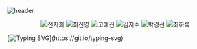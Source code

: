 ![header](https://capsule-render.vercel.app/api?type=waving&color=0:141617,100:303336&height=200&section=header&text=여섯%20대머리&fontSize=75&animation=fadeIn&fontAlignY=35&fontColor=FFFFFF&desc=with%20Groom&descAlignY=55&descAlign=63)

<p align="center">
  <img src="https://github.com/six-bald-heads/.github/assets/47032054/76b84e20-9346-4845-8363-8e8f95d5cb2e" title="전지희"/>
  <img src="https://github.com/six-bald-heads/.github/assets/47032054/91c13ae8-d580-408c-9aae-9b6a6fb99269" title="최진영"/>
  <img src="https://github.com/six-bald-heads/.github/assets/47032054/8924fb3b-066b-48dc-b501-e7f2b52ee6f3" title="고예진"/>
  <img src="https://github.com/six-bald-heads/.github/assets/47032054/da06d83b-170b-4ead-8f87-c1677943c160" title="김지수"/>
  <img src="https://github.com/six-bald-heads/.github/assets/47032054/894e272f-1fd9-4a68-98b9-73f1fdd710b3" title="박경선"/>
  <img src="https://github.com/six-bald-heads/.github/assets/47032054/1b211b52-e893-4115-b232-f4d36744297c" title="최하록"/>
</p>

[![Typing SVG](https://readme-typing-svg.demolab.com?font=Ubuntu&size=50&duration=1500&pause=2000&color=303336&center=true&vCenter=true&width=720&height=100&lines=Done+is+better+than+perfect!)](https://git.io/typing-svg)
